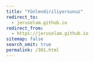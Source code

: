 ```yaml
---
title: "Yönlendiriliyorsunuz"
redirect_to:
  - jeruselam.github.io
redirect_from:
  - https://jeruselam.github.io
sitemap: false
search_omit: true
permalink: /301.html
---  
```


